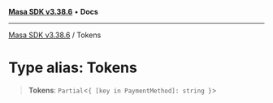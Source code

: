 [**Masa SDK v3.38.6**](../README.md) • **Docs**

***

[Masa SDK v3.38.6](../globals.md) / Tokens

# Type alias: Tokens

> **Tokens**: `Partial`\<`{ [key in PaymentMethod]: string }`\>
